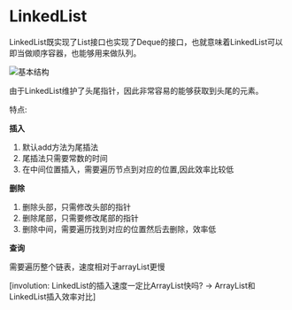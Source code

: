 # LinkedList

LinkedList既实现了List接口也实现了Deque的接口，也就意味着LinkedList可以即当做顺序容器，也能够用来做队列。

![基本结构](http://java-engineer.ztianzeng.com/uPic/%E5%9F%BA%E6%9C%AC%E7%BB%93%E6%9E%84.png)

由于LinkedList维护了头尾指针，因此非常容易的能够获取到头尾的元素。

特点:

**插入**

1. 默认add方法为尾插法
2. 尾插法只需要常数的时间
3. 在中间位置插入，需要遍历节点到对应的位置,因此效率比较低

**删除**

1. 删除头部，只需修改头部的指针
2. 删除尾部，只需要修改尾部的指针
3. 删除中间，需要遍历找到对应的位置然后去删除，效率低

**查询**

需要遍历整个链表，速度相对于arrayList更慢



[involution: LinkedList的插入速度一定比ArrayList快吗? -> ArrayList和LinkedList插入效率对比]



